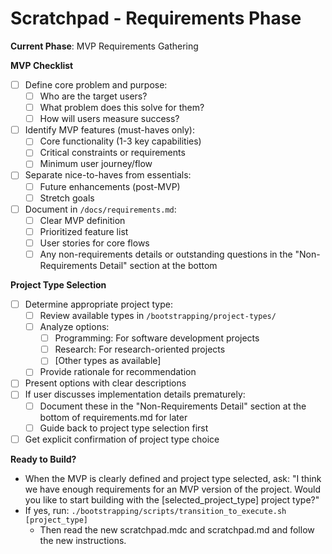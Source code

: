 # Scratchpad - Requirements Phase

**Current Phase**: MVP Requirements Gathering

**MVP Checklist**
- [ ] Define core problem and purpose:
  - [ ] Who are the target users?
  - [ ] What problem does this solve for them?
  - [ ] How will users measure success?
- [ ] Identify MVP features (must-haves only):
  - [ ] Core functionality (1-3 key capabilities)
  - [ ] Critical constraints or requirements
  - [ ] Minimum user journey/flow
- [ ] Separate nice-to-haves from essentials:
  - [ ] Future enhancements (post-MVP)
  - [ ] Stretch goals
- [ ] Document in `/docs/requirements.md`:
  - [ ] Clear MVP definition
  - [ ] Prioritized feature list
  - [ ] User stories for core flows
  - [ ] Any non-requirements details or outstanding questions in the "Non-Requirements Detail" section at the bottom

**Project Type Selection**
- [ ] Determine appropriate project type:
  - [ ] Review available types in `/bootstrapping/project-types/`
  - [ ] Analyze options:
     - [ ] Programming: For software development projects
     - [ ] Research: For research-oriented projects
     - [ ] [Other types as available]
  - [ ] Provide rationale for recommendation
- [ ] Present options with clear descriptions
- [ ] If user discusses implementation details prematurely:
  - [ ] Document these in the "Non-Requirements Detail" section at the bottom of requirements.md for later
  - [ ] Guide back to project type selection first
- [ ] Get explicit confirmation of project type choice

**Ready to Build?**
- When the MVP is clearly defined and project type selected, ask:
  "I think we have enough requirements for an MVP version of the project. Would you like to start building with the [selected_project_type] project type?"
- If yes, run: `./bootstrapping/scripts/transition_to_execute.sh [project_type]`
    - Then read the new scratchpad.mdc and scratchpad.md and follow the new instructions.